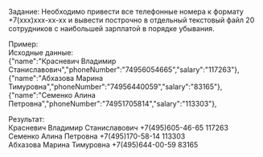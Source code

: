Задание:
Необходимо привести все телефонные номера к формату +7(ххх)ххх-хх-хх и вывести построчно в отдельный текстовый файл 20 сотрудников с наибольшей зарплатой в порядке убывания.

Пример:<br/>
Исходные данные:<br/>
{"name":"Красневич Владимир Станиславович","phoneNumber":"74956054665","salary":"117263"},<br/>
{"name":"Абхазова Марина Тимуровна","phoneNumber":"74956440059","salary":"83165"},<br/>
{"name":"Семенко Алина Петровна","phoneNumber":"74951705814","salary":"113303"},<br/>

Результат:<br/>
Красневич Владимир Станиславович +7(495)605-46-65 117263<br/>
Семенко Алина Петровна +7(495)170-58-14 113303 <br/>
Абхазова Марина Тимуровна +7(495)644-00-59 83165<br/>
